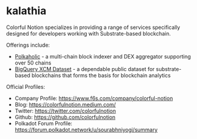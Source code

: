 # kalathia

Colorful Notion specializes in providing a range of services specifically designed for developers working with Substrate-based blockchain.

Offerings include:

- [Polkaholic](/tools/explorers/polkaholic) - a multi-chain block indexer and DEX aggregator supporting over 50 chains
- [BigQuery XCM Dataset](/data/datasets/bigquery-xcm-dataset) - a dependable public dataset for substrate-based blockchains that forms the basis for blockchain analytics

Official Profiles:
- Company Profile: https://www.f6s.com/company/colorful-notion
- Blog: https://colorfulnotion.medium.com/
- Twitter: https://twitter.com/colorfulnotion
- Github: https://github.com/colorfulnotion
- Polkadot Forum Profile: https://forum.polkadot.network/u/sourabhniyogi/summary
